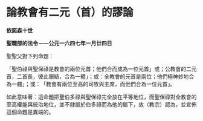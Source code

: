 # 論教會有二元（首）的謬論


**依諾森十世**

**聖職部的法令－—公元一六四七年一月廿四日**





聖聖父對下列命題︰

「聖伯祿與聖保祿是教會的兩位元首；他們合而成為一位元首」或；公教會的二元首，二首長，彼此團結，合為一體」；或︰全教會的元首是兩位；他們極神妙地合為一體」；或︰「教會有兩位至高的司牧與主席，而他們合為一位元首」。

如此意味著︰這命題把聖伯多祿與聖保祿完全放在平等地位，而聖保祿對全教會的至高權能與統治地位，並不隸屬於伯多祿而為他的屬下，故（教宗）認為，並宣佈這個命題是異端的。

